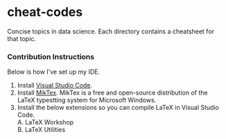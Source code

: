 # cheat-codes
Concise topics in data science. Each directory contains a cheatsheet for that topic.

### Contribution Instructions
Below is how I've set up my IDE.
1. Install [Visual Studio Code](https://code.visualstudio.com/download).
2. Install [MikTex](https://miktex.org/download). MikTex is a free and open-source distribution of the LaTeX typestting system for Microsoft Windows.
3. Install the below extensions so you can compile LaTeX in Visual Studio Code.  
A. LaTeX Workshop  
B. LaTeX Utilities
